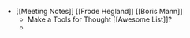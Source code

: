 - [[Meeting Notes]] [[Frode Hegland]] [[Boris Mann]]
	- Make a Tools for Thought [[Awesome List]]?
	-